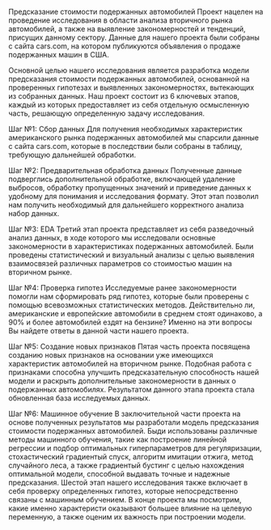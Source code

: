 Предсказание стоимости подержанных автомобилей
Проект нацелен на проведение исследования в области анализа вторичного рынка автомобилей, а также на выявление закономерностей и тенденций, присущих данному сектору. Данные для нашего проекта были собраны с сайта cars.com, на котором публикуются объявления о продаже подержанных машин в США.

Основной целью нашего исследования является разработка модели предсказания стоимости подержанных автомобилей, основанной на проверенных гипотезах и выявленных закономерностях, вытекающих из собранных данных. Наш проект состоит из 6 ключевых этапов, каждый из которых предоставляет из себя отдельную осмысленную часть, решающую определенную задачу исследования.

Шаг №1: Сбор данных
Для получения необходимых характеристик американского рынка подержанных автомобилей мы спарсили данные с сайта cars.com, которые в последствии были собраны в таблицу, требующую дальнейшей обработки.

Шаг №2: Предварительная обработка данных
Полученные данные подверглись дополнительной обработке, включающей удаление выбросов, обработку пропущенных значений и приведение данных к удобному для понимания и исследования формату. Этот этап позволил нам получить необходимый для дальнейшего корректного анализа набор данных.

Шаг №3: EDA
Третий этап проекта представляет из себя разведочный анализ данных, в ходе которого мы исследовали основные закономерности в характеристиках подержанных автомобилей. Были проведены статистический и визуальный анализы с целью выявления взаимосвязей различных параметров со стоимостью машин на вторичном рынке.

Шаг №4: Проверка гипотез
Исследуемые ранее закономерности помогли нам сформировать ряд гипотез, которые были проверены с помощью всевозможных статистических методов. Действительно ли, американские и европейские автомобили в среднем стоят одинаково, а 90% и более автомобилей ездят на бензине? Именно на эти вопросы Вы найдете ответы в данной части нашего проекта.

Шаг №5: Создание новых признаков
Пятая часть проекта посвящена созданию новых признаков на основании уже имеющихся характеристик автомобилей на вторичном рынке. Подобная работа с признаками способна улучшить предсказательную способность нашей модели и раскрыть дополнительные закономерности в данных о подержанных автомобилях. Результатом данного этапа проекта стала обновленная база исследуемых данных.

Шаг №6: Машинное обучение
В заключительной части проекта на основе полученных результатов мы разработали модель предсказания стоимости подержанных автомобилей. Быди использованы различные методы машинного обучения, такие как построение линейной регрессии и подбор оптимальных гиперпараметров для регуляризации, стохастический градиентый спуск, алгоритм имитации отжига, метод случайного леса, а также градиентый бустинг с целью нахождения оптимальной модели, способной выдавать точные и надежные предсказания. Шестой этап нашего исследования также включает в себя проверку определенных гипотез, которые непосредственно связаны с машинным обучением. В конце проекта мы посмотрим, какие именно характеристи оказывают большее влияние на целевую переменную, а также оценим их важность при построении модели.
